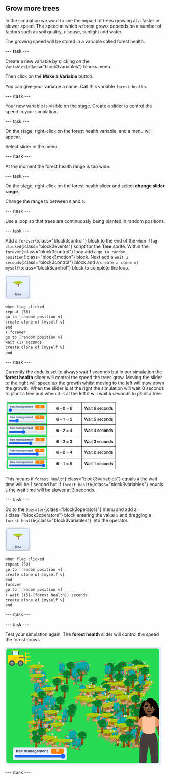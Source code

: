 ## Grow more trees

In the simulation we want to see the impact of trees growing at a faster or slower speed. The speed at which a forest grows depends on a number of factors such as soil quality, disease, sunlight and water.

The growing speed will be stored in a variable called forest health.

--- task ---

Create a new variable by clicking on the `Variables`{:class="block3variables"} blocks menu.

Then click on the **Make a Variable** button.

You can give your variable a name. Call this variable `forest health`.

--- /task ---

Your new variable is visible on the stage. Create a slider to control the speed in your simulation.

--- task ---

On the stage, right-click on the forest health variable, and a menu will appear.

Select slider in the menu.

--- /task ---

At the moment the forest health range is too wide.

--- task ---

On the stage, right-click on the forest health slider and select **change slider range**.

Change the range to between `0` and `5`.

--- /task ---

Use a loop so that trees are continuously being planted in random positions.

--- task ---

Add a `forever`{:class="block3control"} block to the end of the `when flag clicked`{:class="block3events"} script for the **Tree**  sprite. Within the `forever`{:class="block3control"} loop add a `go to random position`{:class="block3motion"} block. Next add a `wait 1 seconds`{:class="block3control"} block and a `create a clone of myself`{:class="block3control"} block to complete the loop.

![image of the Tree sprite](images/tree-sprite.png)

```blocks3
when flag clicked
repeat (50)
go to [random position v]
create clone of [myself v]
end
+ forever
go to [random position v]
wait (1) seconds
create clone of [myself v]
end
```

--- /task ---

 Currently the code is set to always wait 1 seconds but in our simulation the **forest health** slider will control the speed the trees grow. Moving the slider to the right will speed up the growth whilst moving to the left will slow down the growth. When the slider is at the right the simulation will wait 0 seconds to plant a tree and when it is at the left it will wait 5 seconds to plant a tree.

 ![image of the slider maths](images/slider-maths.png)

 This means if `forest health`{:class="block3variables"} equals `4` the wait time will be 1 second but if `forest health`{:class="block3variables"} equals `2` the wait time will be slower at 3 seconds.

--- task ---

Go to the `Operator`{:class="block3operators"} menu and add a `-`{:class="block3operators"} block entering the value `5` and dragging a `forest health`{:class="block3variables"} into the operator.

![image of the Tree sprite](images/tree-sprite.png)

```blocks3
when flag clicked
repeat (50)
go to [random position v]
create clone of [myself v]
end
forever
go to [random position v]
+ wait ((5)-(forest health)) seconds
create clone of [myself v]
end
```

--- /task ---

--- task ---

Test your simulation again. The **forest health** slider will control the speed the forest grows.

![image of a busy forest](images/busy-forest.png)

--- /task ---

